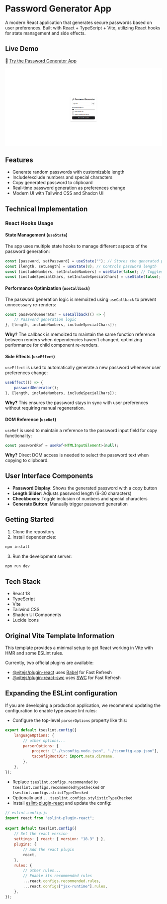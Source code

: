 # Password Generator App

A modern React application that generates secure passwords based on user preferences. Built with React + TypeScript + Vite, utilizing React hooks for state management and side effects.

## Live Demo

🚀 [Try the Password Generator App](https://password-generator-green-delta.vercel.app/)

![Password Generator Screenshot](/src/assets/Password-Generator.png)

## Features

- Generate random passwords with customizable length
- Include/exclude numbers and special characters
- Copy generated password to clipboard
- Real-time password generation as preferences change
- Modern UI with Tailwind CSS and Shadcn UI

## Technical Implementation

### React Hooks Usage

#### State Management (`useState`)

The app uses multiple state hooks to manage different aspects of the password generation:

```typescript
const [password, setPassword] = useState(""); // Stores the generated password
const [length, setLength] = useState(8); // Controls password length
const [includeNumbers, setIncludeNumbers] = useState(false); // Toggles numbers
const [includeSpecialChars, setIncludeSpecialChars] = useState(false); // Toggles special characters
```

#### Performance Optimization (`useCallback`)

The password generation logic is memoized using `useCallback` to prevent unnecessary re-renders:

```typescript
const passwordGenerator = useCallback(() => {
	// Password generation logic
}, [length, includeNumbers, includeSpecialChars]);
```

**Why?** The callback is memoized to maintain the same function reference between renders when dependencies haven't changed, optimizing performance for child component re-renders.

#### Side Effects (`useEffect`)

`useEffect` is used to automatically generate a new password whenever user preferences change:

```typescript
useEffect(() => {
	passwordGenerator();
}, [length, includeNumbers, includeSpecialChars]);
```

**Why?** This ensures the password stays in sync with user preferences without requiring manual regeneration.

#### DOM Reference (`useRef`)

`useRef` is used to maintain a reference to the password input field for copy functionality:

```typescript
const passwordRef = useRef<HTMLInputElement>(null);
```

**Why?** Direct DOM access is needed to select the password text when copying to clipboard.

## User Interface Components

- **Password Display**: Shows the generated password with a copy button
- **Length Slider**: Adjusts password length (6-30 characters)
- **Checkboxes**: Toggle inclusion of numbers and special characters
- **Generate Button**: Manually trigger password generation

## Getting Started

1. Clone the repository
2. Install dependencies:

```bash
npm install
```

3. Run the development server:

```bash
npm run dev
```

## Tech Stack

- React 18
- TypeScript
- Vite
- Tailwind CSS
- Shadcn UI Components
- Lucide Icons

## Original Vite Template Information

This template provides a minimal setup to get React working in Vite with HMR and some ESLint rules.

Currently, two official plugins are available:

- [@vitejs/plugin-react](https://github.com/vitejs/vite-plugin-react/blob/main/packages/plugin-react/README.md) uses [Babel](https://babeljs.io/) for Fast Refresh
- [@vitejs/plugin-react-swc](https://github.com/vitejs/vite-plugin-react-swc) uses [SWC](https://swc.rs/) for Fast Refresh

## Expanding the ESLint configuration

If you are developing a production application, we recommend updating the configuration to enable type aware lint rules:

- Configure the top-level `parserOptions` property like this:

```js
export default tseslint.config({
	languageOptions: {
		// other options...
		parserOptions: {
			project: ["./tsconfig.node.json", "./tsconfig.app.json"],
			tsconfigRootDir: import.meta.dirname,
		},
	},
});
```

- Replace `tseslint.configs.recommended` to `tseslint.configs.recommendedTypeChecked` or `tseslint.configs.strictTypeChecked`
- Optionally add `...tseslint.configs.stylisticTypeChecked`
- Install [eslint-plugin-react](https://github.com/jsx-eslint/eslint-plugin-react) and update the config:

```js
// eslint.config.js
import react from "eslint-plugin-react";

export default tseslint.config({
	// Set the react version
	settings: { react: { version: "18.3" } },
	plugins: {
		// Add the react plugin
		react,
	},
	rules: {
		// other rules...
		// Enable its recommended rules
		...react.configs.recommended.rules,
		...react.configs["jsx-runtime"].rules,
	},
});
```
